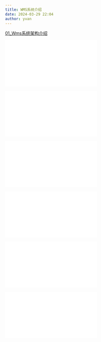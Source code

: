 ```yaml
---
title: WMS系统介绍
date: 2024-03-29 22:04
author: yvan
---
```


[01_Wms系统架构介绍](01_Wms系统架构介绍.md)

![接口设计](06_接口设计/01_index.md)
<!--- @include:06_接口设计/01_index.md-->

![规则设计](07_规则设计/01_index.md)
<!--- @include:07_规则设计/01_index.md-->

![流程设计](08_流程设计/01_index.md)
<!--- @include:08_流程设计/01_index.md-->

![数据库设计](09_数据库设计/01_index.md)
<!--- @include:09_数据库设计/01_index.md-->

![字典设计](10_字典设计/01_index.md)
<!--- @include:10_字典设计/01_index.md-->

![查询窗口设计](11_查询窗口设计/01_index.md)
<!--- @include:11_查询窗口设计/01_index.md-->
